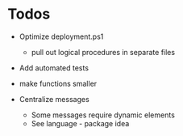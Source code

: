 # Todos  
- Optimize deployment.ps1
  - pull out logical procedures in separate files

- Add automated tests
- make functions smaller

- Centralize messages
  - Some messages require dynamic elements
  - See language - package idea
